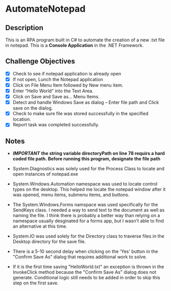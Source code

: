# AutomateNotepad

## Description

This is an RPA program built in C# to automate the creation of a new .txt file in notepad. This is a **Console Application** in the .NET Framework.

## Challenge Objectives

- [x] Check to see if notepad application is already open
- [x] If not open, Lunch the Notepad application 
- [x] Click on File Menu Item followed by New menu item.
- [X] Enter “Hello World” into the Text Area.
- [X] Click on Save and Save as… Menu Items.
- [X] Detect and handle Windows Save as dialog – Enter file path and Click save on the dialog.
- [X] Check to make sure file was stored successfully in the specified location.
- [X] Report task was completed successfully.

## Notes

- ***IMPORTANT*** **the string variable directoryPath on line 78 requirs a hard coded file path. Before running this program, designate the file path**

- System.Diagnostics was solely used for the Process Class to locate and open instances of notepad.exe

- System.Windows.Automation namespace was used to locate control types on the desktop. This helped me locate the notepad window after it was opened, menu items, submenu items, and buttons.

- The System.Windows.Forms namspace was used specifically for the SendKeys class. I needed a way to send text to the document as well as naming the file. I think there is probably a better way than relying on a namespace usually desginated for a forms app, but I wasn't able to find an alternative at this time.

- System.IO was used solely for the Directory class to traverse files in the Desktop directory for the save file.

- There is a 5-10 second delay when clicking on the 'Yes' button in the "Confirm Save As" dialog that requires additional work to solve.

- If it is the first time saving "HelloWorld.txt" an exception is thrown in the InvokeClick method because the "Confirm Save As" dialog does not generate. Conditional logic still needs to be added in order to skip this step on the first save.
